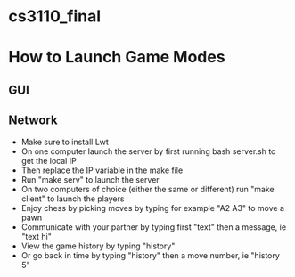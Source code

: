 # cs3110_final

# How to Launch Game Modes

## GUI

## Network

- Make sure to install Lwt
- On one computer launch the server by first running bash server.sh to get the local IP
- Then replace the IP variable in the make file
- Run "make serv" to launch the server
- On two computers of choice (either the same or different) run "make client" to launch the players
- Enjoy chess by picking moves by typing for example "A2 A3" to move a pawn
- Communicate with your partner by typing first "text" then a message, ie "text hi"
- View the game history by typing "history"
- Or go back in time by typing "history" then a move number, ie "history 5"
